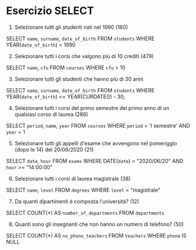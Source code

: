 Esercizio SELECT
===
1. Selezionare tutti gli studenti nati nel 1990 (160)

  SELECT `name`, `surname`, `date_of_birth`
  FROM `students`
  WHERE YEAR(`date_of_birth`) = 1990

2. Selezionare tutti i corsi che valgono più di 10 crediti (479)

  SELECT `name`, `cfu`
  FROM `courses`
  WHERE `cfu` > 10

3. Selezionare tutti gli studenti che hanno più di 30 anni

SELECT `name`, `surname`, `date_of_birth`
FROM `students`
WHERE YEAR(`date_of_birth`) <= YEAR(CURDATE()) - 30;

<!-- Trovato in documentazione, funzione base CURDATE (sottraggo 30 alla data corrente, non dovrei aggiornare ogni volta l'anno di partenza per la ricerca) -->

<!-- Alternativa, statica:

  SELECT `name`, `surname`, `date_of_birth`
  FROM `students`
  WHERE YEAR(`date_of_birth`) <= 1995

-->

4. Selezionare tutti i corsi del primo semestre del primo anno di un qualsiasi corso di
 laurea (286)

  SELECT `period`, `name`, `year`
  FROM `courses`
  WHERE `period` = 'I semestre'
  AND `year` = 1

5. Selezionare tutti gli appelli d'esame che avvengono nel pomeriggio (dopo le 14) del
 20/06/2020 (21)

  SELECT `date`, `hour`
  FROM `exams`
  WHERE DATE(`date`) = "2020/06/20"
  AND `hour` >= "14:00:00"

6. Selezionare tutti i corsi di laurea magistrale (38)

  SELECT `name`, `level`
  FROM `degrees`
  WHERE `level` = "magistrale"

7. Da quanti dipartimenti è composta l'università? (12)

  SELECT COUNT(*) AS `number_of_departments`
  FROM `departments`

8. Quanti sono gli insegnanti che non hanno un numero di telefono? (50)

  SELECT COUNT(*) AS `no_phone_teachers`
  FROM `teachers`
  WHERE `phone` IS NULL